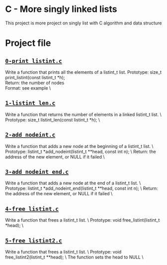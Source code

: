 # C - More singly linked lists
This project is more project on singly list with C algorithm and data structure

# Project file


## [`0-print_listint.c`](0-print_listint.c)
Write a function that prints all the elements of a listint_t list.
Prototype: size_t print_listint(const listint_t *h); \
Return: the number of nodes \
Format: see example \

## [`1-listint_len.c`](1-listint_len.c)
Write a function that returns the number of elements in a linked listint_t list. \ Prototype: size_t listint_len(const listint_t *h); \

## [`2-add_nodeint.c`](2-add_nodeint.c)
Write a function that adds a new node at the beginning of a listint_t list. \ Prototype: listint_t *add_nodeint(listint_t **head, const int n); \ Return: the address of the new element, or NULL if it failed \

## [`3-add_nodeint_end.c`](3-add_nodeint_end.c)
Write a function that adds a new node at the end of a listint_t list. \ Prototype: listint_t *add_nodeint_end(listint_t **head, const int n); \ Return: the address of the new element, or NULL if it failed \

## [`4-free_listint.c`](4-free_listint.c)
Write a function that frees a listint_t list. \ Prototype: void free_listint(listint_t *head); \

## [`5-free_listint2.c`](5-free_listint2.c)
Write a function that frees a listint_t list. \ Prototype: void free_listint2(listint_t **head); \ The function sets the head to NULL \
